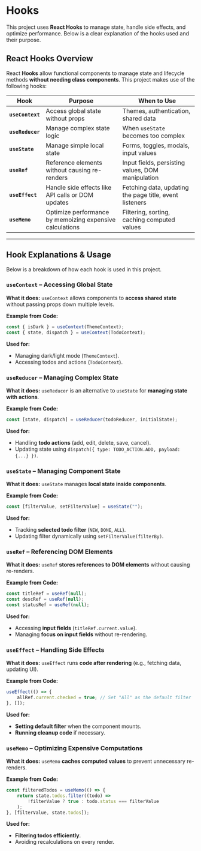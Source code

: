 # Hooks

This project uses **React Hooks** to manage state, handle side effects, and optimize performance. Below is a clear explanation of the hooks used and their purpose.

## React Hooks Overview

React **Hooks** allow functional components to manage state and lifecycle methods **without needing class components**. This project makes use of the following hooks:

| Hook             | Purpose                                                  | When to Use                                             |
| ---------------- | -------------------------------------------------------- | ------------------------------------------------------- |
| **`useContext`** | Access global state without props                        | Themes, authentication, shared data                     |
| **`useReducer`** | Manage complex state logic                               | When `useState` becomes too complex                     |
| **`useState`**   | Manage simple local state                                | Forms, toggles, modals, input values                    |
| **`useRef`**     | Reference elements without causing re-renders            | Input fields, persisting values, DOM manipulation       |
| **`useEffect`**  | Handle side effects like API calls or DOM updates        | Fetching data, updating the page title, event listeners |
| **`useMemo`**    | Optimize performance by memoizing expensive calculations | Filtering, sorting, caching computed values             |

---

## Hook Explanations & Usage

Below is a breakdown of how each hook is used in this project.

### `useContext` – Accessing Global State

**What it does:**
`useContext` allows components to **access shared state** without passing props down multiple levels.

**Example from Code:**

```js
const { isDark } = useContext(ThemeContext);
const { state, dispatch } = useContext(TodoContext);
```

**Used for:**

- Managing dark/light mode (`ThemeContext`).
- Accessing todos and actions (`TodoContext`).

### `useReducer` – Managing Complex State

**What it does:**
`useReducer` is an alternative to `useState` for **managing state with actions**.

**Example from Code:**

```js
const [state, dispatch] = useReducer(todoReducer, initialState);
```

**Used for:**

- Handling **todo actions** (add, edit, delete, save, cancel).
- Updating state using `dispatch({ type: TODO_ACTION.ADD, payload: {...} })`.

### `useState` – Managing Component State

**What it does:**
`useState` manages **local state inside components**.

**Example from Code:**

```js
const [filterValue, setFilterValue] = useState("");
```

**Used for:**

- Tracking **selected todo filter** (`NEW`, `DONE`, `ALL`).
- Updating filter dynamically using `setFilterValue(filterBy)`.

### `useRef` – Referencing DOM Elements

**What it does:**
`useRef` **stores references to DOM elements** without causing re-renders.

**Example from Code:**

```js
const titleRef = useRef(null);
const descRef = useRef(null);
const statusRef = useRef(null);
```

**Used for:**

- Accessing **input fields** (`titleRef.current.value`).
- Managing **focus on input fields** without re-rendering.

### `useEffect` – Handling Side Effects

**What it does:**
`useEffect` runs **code after rendering** (e.g., fetching data, updating UI).

**Example from Code:**

```js
useEffect(() => {
	allRef.current.checked = true; // Set "All" as the default filter
}, []);
```

**Used for:**

- **Setting default filter** when the component mounts.
- **Running cleanup code** if necessary.

### `useMemo` – Optimizing Expensive Computations

**What it does:**
`useMemo` **caches computed values** to prevent unnecessary re-renders.

**Example from Code:**

```js
const filteredTodos = useMemo(() => {
	return state.todos.filter((todo) =>
		!filterValue ? true : todo.status === filterValue
	);
}, [filterValue, state.todos]);
```

**Used for:**

- **Filtering todos efficiently**.
- Avoiding recalculations on every render.
